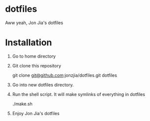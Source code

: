 dotfiles
========
Aww yeah, Jon Jia's dotfiles

Installation
============
1. Go to home directory
2. Git clone this repository

	git clone git@github.com:jonzjia/dotfiles.git dotfiles

3. Go into new dotfiles directory.
4. Run the shell script. It will make symlinks of everything in dotfiles

    ./make.sh

5. Enjoy Jon Jia's dotfiles
